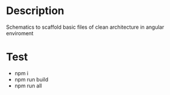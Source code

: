 # Description

Schematics to scaffold basic files of clean architecture in angular enviroment

# Test
* npm i
* npm run build
* npm run all